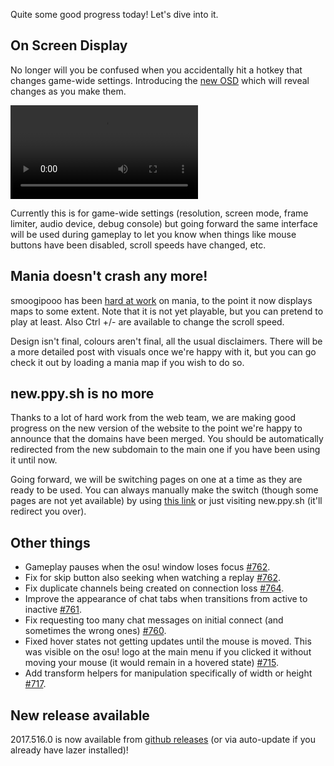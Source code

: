 Quite some good progress today! Let's dive into it.

## On Screen Display

No longer will you be confused when you accidentally hit a hotkey that changes game-wide settings. Introducing the [new OSD](https://github.com/ppy/osu/pull/759) which will reveal changes as you make them.

<video src="//puu.sh/zPnvU/994b28d088.mp4" controls preload="metadata"></video>

Currently this is for game-wide settings (resolution, screen mode, frame limiter, audio device, debug console) but going forward the same interface will be used during gameplay to let you know when things like mouse buttons have been disabled, scroll speeds have changed, etc.

## Mania doesn't crash any more!

smoogipooo has been [hard at work](https://github.com/ppy/osu/pull/738) on mania, to the point it now displays maps to some extent. Note that it is not yet playable, but you can pretend to play at least. Also Ctrl +/- are available to change the scroll speed.

Design isn't final, colours aren't final, all the usual disclaimers. There will be a more detailed post with visuals once we're happy with it, but you can go check it out by loading a mania map if you wish to do so.

## new.ppy.sh is no more

Thanks to a lot of hard work from the web team, we are making good progress on the new version of the website to the point we're happy to announce that the domains have been merged. You should be automatically redirected from the new subdomain to the main one if you have been using it until now.

Going forward, we will be switching pages on one at a time as they are ready to be used. You can always manually make the switch (though some pages are not yet available) by using [this link](https://osu.ppy.sh/home) or just visiting new.ppy.sh (it'll redirect you over).

## Other things

- Gameplay pauses when the osu! window loses focus [#762](https://github.com/ppy/osu/pull/762).
- Fix for skip button also seeking when watching a replay [#762](https://github.com/ppy/osu/pull/762).
- Fix duplicate channels being created on connection loss [#764](https://github.com/ppy/osu/pull/764).
- Improve the appearance of chat tabs when transitions from active to inactive [#761](https://github.com/ppy/osu/pull/761).
- Fix requesting too many chat messages on initial connect (and sometimes the wrong ones) [#760](https://github.com/ppy/osu/pull/760).
- Fixed hover states not getting updates until the mouse is moved. This was visible on the osu! logo at the main menu if you clicked it without moving your mouse (it would remain in a hovered state) [#715](https://github.com/ppy/osu-framework/pull/715).
- Add transform helpers for manipulation specifically of width or height [#717](https://github.com/ppy/osu-framework/pull/717).

## New release available

2017.516.0 is now available from [github releases](https://github.com/ppy/osu/releases/tag/v2017.516.0) (or via auto-update if you already have lazer installed)!